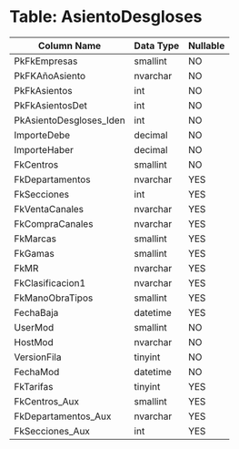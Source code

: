 # Table: AsientoDesgloses

| Column Name | Data Type | Nullable |
|-------------|-----------|----------|
| PkFkEmpresas | smallint | NO |
| PkFKAñoAsiento | nvarchar | NO |
| PkFkAsientos | int | NO |
| PkFkAsientosDet | int | NO |
| PkAsientoDesgloses_Iden | int | NO |
| ImporteDebe | decimal | NO |
| ImporteHaber | decimal | NO |
| FkCentros | smallint | NO |
| FkDepartamentos | nvarchar | YES |
| FkSecciones | int | YES |
| FkVentaCanales | nvarchar | YES |
| FkCompraCanales | nvarchar | YES |
| FkMarcas | smallint | YES |
| FkGamas | smallint | YES |
| FkMR | nvarchar | YES |
| FkClasificacion1 | nvarchar | YES |
| FkManoObraTipos | smallint | YES |
| FechaBaja | datetime | YES |
| UserMod | smallint | NO |
| HostMod | nvarchar | NO |
| VersionFila | tinyint | NO |
| FechaMod | datetime | NO |
| FkTarifas | tinyint | YES |
| FkCentros_Aux | smallint | YES |
| FkDepartamentos_Aux | nvarchar | YES |
| FkSecciones_Aux | int | YES |
